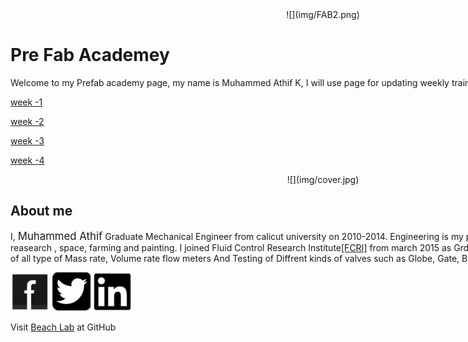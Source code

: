 <div style="width:1000px;">


<center>![](img/FAB2.png)</center>

# Pre Fab Academey

<div align="justify;">

Welcome to my Prefab academy page, my name is Muhammed Athif K, I will use page for updating weekly training, works, assignments and Progress.

</div>

[week -1](week1.html)

[week -2](week2.html)

[week -3](week3.html)

[week -4](week4.html)


<center>![](img/cover.jpg)</center>


## About me

<div align="justify;">

I, <big>Muhammed Athif</big> Graduate Mechanical Engineer from calicut university on 2010-2014. Engineering is my passion and more passionte to reasearch , space, farming and painting. I joined Fluid Control Research Institute[[FCRI]](http://www.fcriindia.com/) from march 2015 as Grduate Engineering Traniee on Calibration of all type of Mass rate, Volume rate flow meters And Testing of Diffrent kinds of valves such as Globe, Gate, Butterfly, safty relief valves etc.. 

</div>


 [![Facebook](img/fb.png)](https://www.facebook.com/athifmkd) [![Twitter](img/twitter.png)](https://twitter.com/m_aathif) [![linkedin](img/linkedin.png)](https://in.linkedin.com/in/muhammed-athif-kurukkoli-0b261468)



Visit [Beach Lab](https://thebeachlab.github.io) at GitHub

 </div>